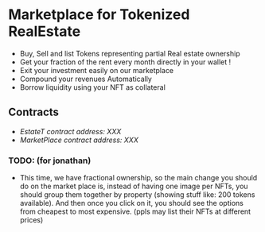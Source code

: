 # Marketplace for Tokenized RealEstate
- Buy, Sell and list Tokens representing partial Real estate ownership
- Get your fraction of the rent every month directly in your wallet !
- Exit your investment easily on our marketplace
- Compound your revenues Automatically
- Borrow liquidity using your NFT as collateral

## Contracts
- *EstateT contract address: XXX*
- *MarketPlace contract address: XXX*

### TODO: (for jonathan)
- This time, we have fractional ownership, so the main change you should do on the market place is, instead of having one image per NFTs, you should group them together by property (showing stuff like: 200 tokens available). And then once you click on it, you should see the options from cheapest to most expensive. (ppls may list their NFTs at different prices)
